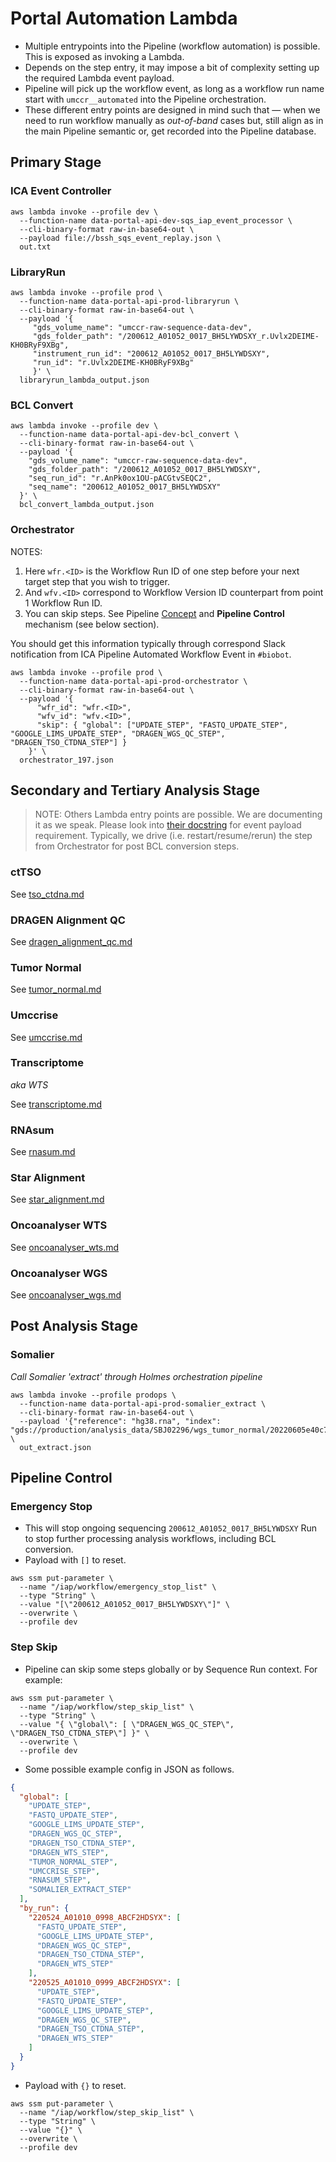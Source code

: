 # Portal Automation Lambda

- Multiple entrypoints into the Pipeline (workflow automation) is possible. This is exposed as invoking a Lambda.
- Depends on the step entry, it may impose a bit of complexity setting up the required Lambda event payload.
- Pipeline will pick up the workflow event, as long as a workflow run name start with `umccr__automated` into the Pipeline orchestration.
- These different entry points are designed in mind such that — when we need to run workflow manually as _out-of-band_ cases but, still align as in the main Pipeline semantic or, get recorded into the Pipeline database.

## Primary Stage

### ICA Event Controller

```
aws lambda invoke --profile dev \
  --function-name data-portal-api-dev-sqs_iap_event_processor \
  --cli-binary-format raw-in-base64-out \
  --payload file://bssh_sqs_event_replay.json \
  out.txt
```

### LibraryRun

```
aws lambda invoke --profile prod \
  --function-name data-portal-api-prod-libraryrun \
  --cli-binary-format raw-in-base64-out \
  --payload '{
     "gds_volume_name": "umccr-raw-sequence-data-dev", 
     "gds_folder_path": "/200612_A01052_0017_BH5LYWDSXY_r.Uvlx2DEIME-KH0BRyF9XBg",
     "instrument_run_id": "200612_A01052_0017_BH5LYWDSXY", 
     "run_id": "r.Uvlx2DEIME-KH0BRyF9XBg"
     }' \
  libraryrun_lambda_output.json
```

### BCL Convert

```
aws lambda invoke --profile dev \
  --function-name data-portal-api-dev-bcl_convert \
  --cli-binary-format raw-in-base64-out \
  --payload '{
    "gds_volume_name": "umccr-raw-sequence-data-dev",
    "gds_folder_path": "/200612_A01052_0017_BH5LYWDSXY",
    "seq_run_id": "r.AnPk0ox1OU-pACGtvSEQC2",
    "seq_name": "200612_A01052_0017_BH5LYWDSXY"
  }' \
  bcl_convert_lambda_output.json
```

### Orchestrator

NOTES:

1. Here `wfr.<ID>` is the Workflow Run ID of one step before your next target step that you wish to trigger.
2. And `wfv.<ID>` correspond to Workflow Version ID counterpart from point 1 Workflow Run ID.
3. You can skip steps. See Pipeline [Concept](../README.md) and **Pipeline Control** mechanism (see below section).

You should get this information typically through correspond Slack notification from ICA Pipeline Automated Workflow Event in `#biobot`. 

```
aws lambda invoke --profile prod \
  --function-name data-portal-api-prod-orchestrator \
  --cli-binary-format raw-in-base64-out \
  --payload '{
      "wfr_id": "wfr.<ID>", 
      "wfv_id": "wfv.<ID>", 
      "skip": { "global": ["UPDATE_STEP", "FASTQ_UPDATE_STEP", "GOOGLE_LIMS_UPDATE_STEP", "DRAGEN_WGS_QC_STEP", "DRAGEN_TSO_CTDNA_STEP"] }
    }' \
  orchestrator_197.json
```

## Secondary and Tertiary Analysis Stage

> NOTE: Others Lambda entry points are possible. We are documenting it as we speak. Please look into [their docstring](../../../data_processors/pipeline/lambdas) for event payload requirement. Typically, we drive (i.e. restart/resume/rerun) the step from Orchestrator for post BCL conversion steps.

### ctTSO

See [tso_ctdna.md](tso_ctdna.md)

### DRAGEN Alignment QC

See [dragen_alignment_qc.md](dragen_alignment_qc.md)

### Tumor Normal

See [tumor_normal.md](tumor_normal.md)

### Umccrise

See [umccrise.md](umccrise.md)

### Transcriptome

_aka WTS_

See [transcriptome.md](transcriptome.md)

### RNAsum

See [rnasum.md](rnasum.md)

### Star Alignment

See [star_alignment.md](star_alignment.md)

### Oncoanalyser WTS

See [oncoanalyser_wts.md](oncoanalyser_wts.md)

### Oncoanalyser WGS

See [oncoanalyser_wgs.md](oncoanalyser_wgs.md)


## Post Analysis Stage

### Somalier

_Call Somalier 'extract' through Holmes orchestration pipeline_

```
aws lambda invoke --profile prodops \
  --function-name data-portal-api-prod-somalier_extract \
  --cli-binary-format raw-in-base64-out \
  --payload '{"reference": "hg38.rna", "index": "gds://production/analysis_data/SBJ02296/wgs_tumor_normal/20220605e40c7f62/L2200674_L2200673_dragen/PRJ221207_tumor.bam"}' \
  out_extract.json
```

## Pipeline Control

### Emergency Stop

- This will stop ongoing sequencing `200612_A01052_0017_BH5LYWDSXY` Run to stop further processing analysis workflows, including BCL conversion.
- Payload with `[]` to reset.

```
aws ssm put-parameter \
  --name "/iap/workflow/emergency_stop_list" \
  --type "String" \
  --value "[\"200612_A01052_0017_BH5LYWDSXY\"]" \
  --overwrite \
  --profile dev
```

### Step Skip

- Pipeline can skip some steps globally or by Sequence Run context. For example:

```
aws ssm put-parameter \
  --name "/iap/workflow/step_skip_list" \
  --type "String" \
  --value "{ \"global\": [ \"DRAGEN_WGS_QC_STEP\", \"DRAGEN_TSO_CTDNA_STEP\"] }" \
  --overwrite \
  --profile dev
```

- Some possible example config in JSON as follows.

```json
{
  "global": [
    "UPDATE_STEP",
    "FASTQ_UPDATE_STEP",
    "GOOGLE_LIMS_UPDATE_STEP",
    "DRAGEN_WGS_QC_STEP",
    "DRAGEN_TSO_CTDNA_STEP",
    "DRAGEN_WTS_STEP",
    "TUMOR_NORMAL_STEP",
    "UMCCRISE_STEP",
    "RNASUM_STEP",
    "SOMALIER_EXTRACT_STEP"
  ],
  "by_run": {
    "220524_A01010_0998_ABCF2HDSYX": [
      "FASTQ_UPDATE_STEP",
      "GOOGLE_LIMS_UPDATE_STEP",
      "DRAGEN_WGS_QC_STEP",
      "DRAGEN_TSO_CTDNA_STEP",
      "DRAGEN_WTS_STEP"
    ],
    "220525_A01010_0999_ABCF2HDSYX": [
      "UPDATE_STEP",
      "FASTQ_UPDATE_STEP",
      "GOOGLE_LIMS_UPDATE_STEP",
      "DRAGEN_WGS_QC_STEP",
      "DRAGEN_TSO_CTDNA_STEP",
      "DRAGEN_WTS_STEP"
    ]
  }
}
```

- Payload with `{}` to reset.

```
aws ssm put-parameter \
  --name "/iap/workflow/step_skip_list" \
  --type "String" \
  --value "{}" \
  --overwrite \
  --profile dev
```
